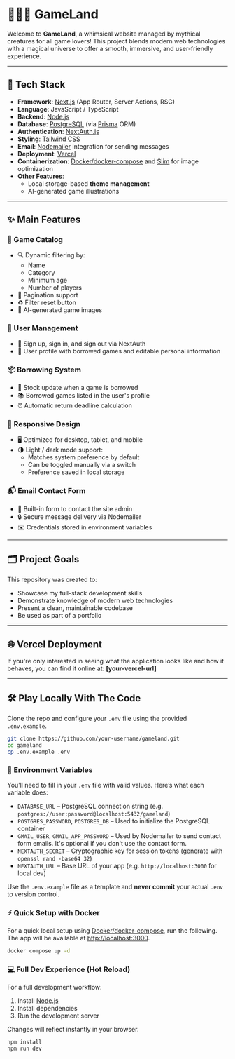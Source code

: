 # 🧝‍♀️✨ GameLand

Welcome to **GameLand**, a whimsical website managed by mythical creatures for all game lovers! This project blends modern web technologies with a magical universe to offer a smooth, immersive, and user-friendly experience.

---

## 🧰 Tech Stack

- **Framework**: [Next.js](https://nextjs.org/) (App Router, Server Actions, RSC)
- **Language**: JavaScript / TypeScript
- **Backend**: [Node.js](https://nodejs.org/en)
- **Database**: [PostgreSQL](https://www.postgresql.org/) (via [Prisma](https://www.prisma.io/) ORM)
- **Authentication**: [NextAuth.js](https://next-auth.js.org/)
- **Styling**: [Tailwind CSS](https://tailwindcss.com/)
- **Email**: [Nodemailer](https://nodemailer.com/) integration for sending messages
- **Deployment**: [Vercel](https://vercel.com)
- **Containerization**: [Docker/docker-compose](https://www.docker.com/) and [Slim](https://github.com/slimtoolkit/slim) for image optimization
- **Other Features**:
  - Local storage-based **theme management**
  - AI-generated game illustrations

---

## ✨ Main Features

### 🎲 Game Catalog

- 🔍 Dynamic filtering by:
  - Name
  - Category
  - Minimum age
  - Number of players
- 📄 Pagination support
- ♻️ Filter reset button
- 🎨 AI-generated game images

### 👤 User Management

- 🔐 Sign up, sign in, and sign out via NextAuth
- 🧾 User profile with borrowed games and editable personal information

### 📦 Borrowing System

- 🧠 Stock update when a game is borrowed
- 📚 Borrowed games listed in the user's profile
- ⏰ Automatic return deadline calculation

### 📱 Responsive Design

- 🖥️ Optimized for desktop, tablet, and mobile
- 🌗 Light / dark mode support:
  - Matches system preference by default
  - Can be toggled manually via a switch
  - Preference saved in local storage

### 📬 Email Contact Form

- 📨 Built-in form to contact the site admin
- 🔒 Secure message delivery via Nodemailer
- ✉️ Credentials stored in environment variables

---

## 🗂️ Project Goals

This repository was created to:

- Showcase my full-stack development skills
- Demonstrate knowledge of modern web technologies
- Present a clean, maintainable codebase
- Be used as part of a portfolio

---

## 🌐 Vercel Deployment

If you're only interested in seeing what the application looks like and how it behaves, you can find it online at: **[your-vercel-url]**

---

## 🛠️ Play Locally With The Code

Clone the repo and configure your `.env` file using the provided `.env.example`.

```bash
git clone https://github.com/your-username/gameland.git
cd gameland
cp .env.example .env
```

### 🔐 Environment Variables

You’ll need to fill in your `.env` file with valid values. Here’s what each variable does:

- `DATABASE_URL` – PostgreSQL connection string (e.g. `postgres://user:password@localhost:5432/gameland`)
- `POSTGRES_PASSWORD`, `POSTGRES_DB` – Used to initialize the PostgreSQL container
- `GMAIL_USER`, `GMAIL_APP_PASSWORD` – Used by Nodemailer to send contact form emails. It's optional if you don't use the contact form.
- `NEXTAUTH_SECRET` – Cryptographic key for session tokens (generate with `openssl rand -base64 32`)
- `NEXTAUTH_URL` – Base URL of your app (e.g. `http://localhost:3000` for local dev)

Use the `.env.example` file as a template and **never commit** your actual `.env` to version control.

### ⚡ Quick Setup with Docker

For a quick local setup using [Docker/docker-compose](https://www.docker.com/), run the following. The app will be available at [http://localhost:3000](http://localhost:3000).

```bash
docker compose up -d
```

### 💻 Full Dev Experience (Hot Reload)

For a full development workflow:

1. Install [Node.js](https://nodejs.org/)
2. Install dependencies
3. Run the development server

Changes will reflect instantly in your browser.

```bash
npm install
npm run dev
```
